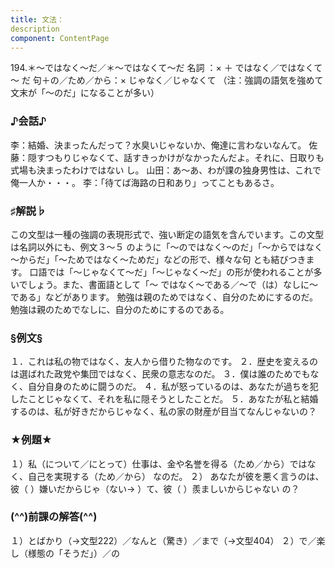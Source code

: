 ```yaml
---
title: 文法：
description
component: ContentPage
---
```



194.＊～ではなく～だ／＊～ではなくて～だ
名詞 ：× ＋ ではなく／ではなくて ～ だ
句＋の／ため／から：× じゃなく／じゃなくて
（注：強調の語気を強めて文末が「～のだ」になることが多い）
### ♪会話♪
李：結婚、決まったんだって？水臭いじゃないか、俺達に言わないなんて。
佐藤：隠すつもりじゃなくて、話すきっかけがなかったんだよ。それに、日取りも式場も決まったわけではない し。
山田：あ～あ、わが課の独身男性は、これで俺一人か・・・。
李：「待てば海路の日和あり」ってこともあるさ。
### ♯解説♭
この文型は一種の強調の表現形式で、強い断定の語気を含んでいます。この文型は名詞以外にも、例文３～５
のように「～のではなく～のだ」「～からではなく～からだ」「～ためではなく～ためだ」などの形で、様々な句 とも結びつきます。
口語では「～じゃなくて～だ」「～じゃなく～だ」の形が使われることが多いでしょう。また、書面語として「～ ではなく～である／～で（は）なしに～である」などがあります。
勉強は親のためではなく、自分のためにするのだ。
勉強は親のためでなしに、自分のためにするのである。
### §例文§
１．これは私の物ではなく、友人から借りた物なのです。
２．歴史を変えるのは選ばれた政党や集団ではなく、民衆の意志なのだ。
３．僕は誰のためでもなく、自分自身のために闘うのだ。
４．私が怒っているのは、あなたが過ちを犯したことじゃなくて、それを私に隠そうとしたことだ。
５．あなたが私と結婚するのは、私が好きだからじゃなく、私の家の財産が目当てなんじゃないの？
### ★例題★
１）私（について／にとって）仕事は、金や名誉を得る（ため／から）ではなく、自己を実現する（ため／から）
なのだ。
２） あなたが彼を悪く言うのは、彼（ ）嫌いだからじゃ（ない→ ）て、彼（ ）羨ましいからじゃない の？
### (^^)前課の解答(^^)
１）とばかり（→文型222）／なんと（驚き）／まで（→文型404）
２）で／楽し（様態の「そうだ」）／の
